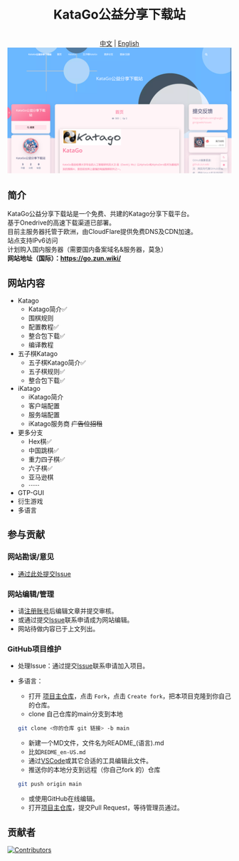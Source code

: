 <div align="center">

# KataGo公益分享下载站

<br>
<a href="https://github.com/ghacglogin/gowiki/blob/main/README.md">中文</a> | <a href="https://github.com/ghacglogin/gowiki/blob/main/README_en-US.md">English</a>


<img src="https://github.com/ghacglogin/gowiki/blob/main/main.png" />

</div>

## 简介

KataGo公益分享下载站是一个免费、共建的Katago分享下载平台。<br>
基于Onedrive的高速下载渠道已部署。<br>
目前主服务器托管于欧洲，由CloudFlare提供免费DNS及CDN加速。<br>
站点支持IPv6访问<br>
计划购入国内服务器（需要国内备案域名&服务器，莫急）<br>
**网站地址（国际）：https://go.zun.wiki/**

## 网站内容

* Katago
   * Katago简介✅
   * 围棋规则
   * 配置教程✅
   * 整合包下载✅
   * 编译教程
* 五子棋Katago
   * 五子棋Katago简介✅
   * 五子棋规则✅
   * 整合包下载✅
* iKatago
   * iKatago简介
   * 客户端配置
   * 服务端配置
   * iKatago服务商 ~~广告位招租~~
* 更多分支
   * Hex棋✅
   * 中国跳棋✅
   * 重力四子棋✅
   * 六子棋✅
   * 亚马逊棋
   * ······
* GTP-GUI
* 衍生游戏
* 多语言

## 参与贡献

### 网站勘误/意见

* [通过此处提交Issue](https://github.com/ghacglogin/gowiki/issues)

### 网站编辑/管理

* 请[注册账号](https://go.zun.wiki/wp-login.php)后编辑文章并提交审核。<br>
* 或通过提交[Issue](https://github.com/ghacglogin/gowiki/issues)联系申请成为网站编辑。
* 网站待做内容已于上文列出。

### GitHub项目维护

* 处理Issue：通过提交[Issue](https://github.com/ghacglogin/gowiki/issues)联系申请加入项目。

* 多语言：
   * 打开 [项目主仓库](https://github.com/ghacglogin/gowiki)，点击 `Fork`，点击 `Create fork`，把本项目克隆到你自己的仓库。
   * clone 自己仓库的main分支到本地
    ```bash
    git clone <你的仓库 git 链接> -b main
    ```
    * 新建一个MD文件，文件名为README_(语言).md
    * 比如`REDME_en-US.md`
    * 通过[VSCode](https://code.visualstudio.com/)或其它合适的工具编辑此文件。
    * 推送你的本地分支到远程（你自己fork 的）仓库

    ```bash
    git push origin main
    ```
    * 或使用GitHub在线编辑。
    * 打开[项目主仓库](https://github.com/ghacglogin/gowiki)，提交Pull Request，等待管理员通过。

## 贡献者

[![Contributors](https://contrib.rocks/image?repo=ghacglogin/gowiki)](https://github.com/ghacglogin/gowiki/graphs/contributors)

